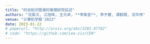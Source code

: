 ```yaml
---
title: "时态知识图谱的推理研究综述"
authors: "沈英汉, 江旭晖, 王元卓, **李紫宣**, 李子健, 谭鹤翔, 沈华伟"
venue: "计算机学报'2023"
date: 2023-01-22
# paperurl: "http://arxiv.org/abs/2203.07782"
# code: "https://github.com/Lee-zix/CEN"
---
```

